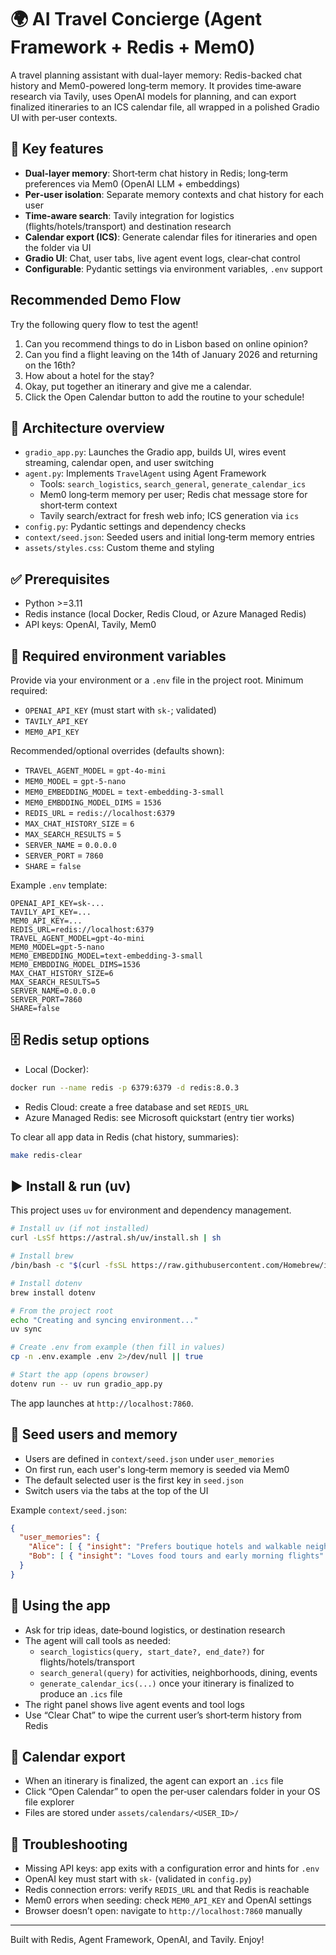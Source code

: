 
# 🌍 AI Travel Concierge (Agent Framework + Redis + Mem0)

A travel planning assistant with dual-layer memory: Redis-backed chat history and Mem0-powered long‑term memory. It provides time‑aware research via Tavily, uses OpenAI models for planning, and can export finalized itineraries to an ICS calendar file, all wrapped in a polished Gradio UI with per‑user contexts.

## 🧠 Key features
- **Dual-layer memory**: Short‑term chat history in Redis; long‑term preferences via Mem0 (OpenAI LLM + embeddings)
- **Per‑user isolation**: Separate memory contexts and chat history for each user
- **Time‑aware search**: Tavily integration for logistics (flights/hotels/transport) and destination research
- **Calendar export (ICS)**: Generate calendar files for itineraries and open the folder via UI
- **Gradio UI**: Chat, user tabs, live agent event logs, clear‑chat control
- **Configurable**: Pydantic settings via environment variables, `.env` support

## Recommended Demo Flow

Try the following query flow to test the agent!
1. Can you recommend things to do in Lisbon based on online opinion?
2. Can you find a flight leaving on the 14th of January 2026 and returning on the 16th?
3. How about a hotel for the stay? 
4. Okay, put together an itinerary and give me a calendar.
5. Click the Open Calendar button to add the routine to your schedule!

## 🧩 Architecture overview
- `gradio_app.py`: Launches the Gradio app, builds UI, wires event streaming, calendar open, and user switching
- `agent.py`: Implements `TravelAgent` using Agent Framework
  - Tools: `search_logistics`, `search_general`, `generate_calendar_ics`
  - Mem0 long‑term memory per user; Redis chat message store for short‑term context
  - Tavily search/extract for fresh web info; ICS generation via `ics`
- `config.py`: Pydantic settings and dependency checks
- `context/seed.json`: Seeded users and initial long‑term memory entries
- `assets/styles.css`: Custom theme and styling

## ✅ Prerequisites
- Python >=3.11 
- Redis instance (local Docker, Redis Cloud, or Azure Managed Redis)
- API keys: OpenAI, Tavily, Mem0

## 🔐 Required environment variables
Provide via your environment or a `.env` file in the project root. Minimum required:
- `OPENAI_API_KEY` (must start with `sk-`; validated)
- `TAVILY_API_KEY`
- `MEM0_API_KEY`

Recommended/optional overrides (defaults shown):
- `TRAVEL_AGENT_MODEL` = `gpt-4o-mini`
- `MEM0_MODEL` = `gpt-5-nano`
- `MEM0_EMBEDDING_MODEL` = `text-embedding-3-small`
- `MEM0_EMBDDING_MODEL_DIMS` = `1536`
- `REDIS_URL` = `redis://localhost:6379`
- `MAX_CHAT_HISTORY_SIZE` = `6`
- `MAX_SEARCH_RESULTS` = `5`
- `SERVER_NAME` = `0.0.0.0`
- `SERVER_PORT` = `7860`
- `SHARE` = `false`

Example `.env` template:
```env
OPENAI_API_KEY=sk-...
TAVILY_API_KEY=...
MEM0_API_KEY=...
REDIS_URL=redis://localhost:6379
TRAVEL_AGENT_MODEL=gpt-4o-mini
MEM0_MODEL=gpt-5-nano
MEM0_EMBEDDING_MODEL=text-embedding-3-small
MEM0_EMBDDING_MODEL_DIMS=1536
MAX_CHAT_HISTORY_SIZE=6
MAX_SEARCH_RESULTS=5
SERVER_NAME=0.0.0.0
SERVER_PORT=7860
SHARE=false
```

## 🗄️ Redis setup options
- Local (Docker):
```bash
docker run --name redis -p 6379:6379 -d redis:8.0.3
```
- Redis Cloud: create a free database and set `REDIS_URL`
- Azure Managed Redis: see Microsoft quickstart (entry tier works)

To clear all app data in Redis (chat history, summaries):
```bash
make redis-clear
```

## ▶️ Install & run (uv)
This project uses `uv` for environment and dependency management.
```bash
# Install uv (if not installed)
curl -LsSf https://astral.sh/uv/install.sh | sh

# Install brew
/bin/bash -c "$(curl -fsSL https://raw.githubusercontent.com/Homebrew/install/HEAD/install.sh)"

# Install dotenv
brew install dotenv

# From the project root
echo "Creating and syncing environment..."
uv sync

# Create .env from example (then fill in values)
cp -n .env.example .env 2>/dev/null || true

# Start the app (opens browser)
dotenv run -- uv run gradio_app.py
```
The app launches at `http://localhost:7860`.

## 👤 Seed users and memory
- Users are defined in `context/seed.json` under `user_memories`
- On first run, each user's long‑term memory is seeded via Mem0
- The default selected user is the first key in `seed.json`
- Switch users via the tabs at the top of the UI

Example `context/seed.json`:
```json
{
  "user_memories": {
    "Alice": [ { "insight": "Prefers boutique hotels and walkable neighborhoods" } ],
    "Bob": [ { "insight": "Loves food tours and early morning flights" } ]
  }
}
```

## 💬 Using the app
- Ask for trip ideas, date‑bound logistics, or destination research
- The agent will call tools as needed:
  - `search_logistics(query, start_date?, end_date?)` for flights/hotels/transport
  - `search_general(query)` for activities, neighborhoods, dining, events
  - `generate_calendar_ics(...)` once your itinerary is finalized to produce an `.ics` file
- The right panel shows live agent events and tool logs
- Use “Clear Chat” to wipe the current user’s short‑term history from Redis

## 📅 Calendar export
- When an itinerary is finalized, the agent can export an `.ics` file
- Click “Open Calendar” to open the per‑user calendars folder in your OS file explorer
- Files are stored under `assets/calendars/<USER_ID>/`

## 🐛 Troubleshooting
- Missing API keys: app exits with a configuration error and hints for `.env`
- OpenAI key must start with `sk-` (validated in `config.py`)
- Redis connection errors: verify `REDIS_URL` and that Redis is reachable
- Mem0 errors when seeding: check `MEM0_API_KEY` and OpenAI settings
- Browser doesn’t open: navigate to `http://localhost:7860` manually

---

Built with Redis, Agent Framework, OpenAI, and Tavily. Enjoy!

